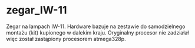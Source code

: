 # zegar_IW-11
Zegar na lampach IW-11.
Hardware bazuje na zestawie do samodzielnego montażu (kit) kupionego w dalekim kraju. 
Oryginalny procesor nie zadziałał więc został zastąpiony procesorem atmega328p.

